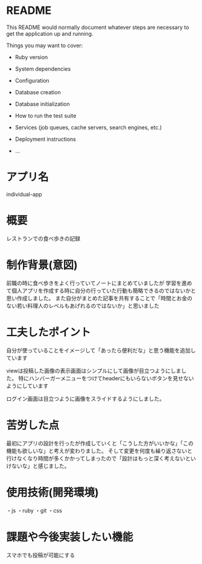 # README

This README would normally document whatever steps are necessary to get the
application up and running.

Things you may want to cover:

* Ruby version

* System dependencies

* Configuration

* Database creation

* Database initialization

* How to run the test suite

* Services (job queues, cache servers, search engines, etc.)

* Deployment instructions

* ...

# アプリ名
individual-app

# 概要
レストランでの食べ歩きの記録

# 制作背景(意図)
前職の時に食べ歩きをよく行っていてノートにまとめていましたが
学習を進めて個人アプリを作成する時に自分の行っていた行動も簡略できるのではないかと思い作成しました。
また自分がまとめた記事を共有することで「時間とお金のない若い料理人のレベルもあげれるのではないか」と思いました

# 工夫したポイント
自分が使っていることをイメージして「あったら便利だな」と思う機能を追加しています

viewは投稿した画像の表示画面はシンプルにして画像が目立つようにしました。
特にハンバーガーメニューをつけてheaderにもいらないボタンを見せないようにしています

ログイン画面は目立つように画像をスライドするようにしました。

# 苦労した点
最初にアプリの設計を行ったが作成していくと「こうした方がいいかな」「この機能も欲しいな」と考えが変わりました。
そして変更を何度も繰り返さないと行けなくなり時間が多くかかってしまったので「設計はもっと深く考えないといけないな」と感じました。

# 使用技術(開発環境)
・js
・ruby
・git
・css
# 課題や今後実装したい機能
スマホでも投稿が可能にする


